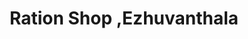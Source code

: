 ---
title: "Ration Shop ,Ezhuvanthala"
url: /nellaya/ration-shop-ezhuvanthala/
shop: Lebensmittel
---